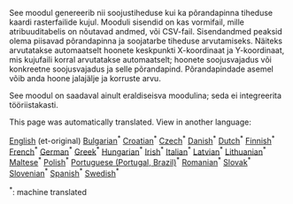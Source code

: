 <p> See moodul genereerib nii soojustiheduse kui ka põrandapinna tiheduse kaardi rasterfailide kujul. Mooduli sisendid on kas vormifail, mille atribuuditabelis on nõutavad andmed, või CSV-fail. Sisendandmed peaksid olema piisavad põrandapinna ja soojatarbe tiheduse arvutamiseks. Näiteks arvutatakse automaatselt hoonete keskpunkti X-koordinaat ja Y-koordinaat, mis kujufaili korral arvutatakse automaatselt; hoonete soojusvajadus või konkreetne soojusvajadus ja selle põrandapind. Põrandapindade asemel võib anda hoone jalajälje ja korruste arvu. </p><p> See moodul on saadaval ainult eraldiseisva moodulina; seda ei integreerita tööriistakasti. </p>

This page was automatically translated. View in another language:

[English](en-CM-Customized-heat-and-floor-area-density-maps) (et-original) [Bulgarian](bg-CM-Customized-heat-and-floor-area-density-maps)<sup>\*</sup> [Croatian](hr-CM-Customized-heat-and-floor-area-density-maps)<sup>\*</sup> [Czech](cs-CM-Customized-heat-and-floor-area-density-maps)<sup>\*</sup> [Danish](da-CM-Customized-heat-and-floor-area-density-maps)<sup>\*</sup> [Dutch](nl-CM-Customized-heat-and-floor-area-density-maps)<sup>\*</sup>  [Finnish](fi-CM-Customized-heat-and-floor-area-density-maps)<sup>\*</sup> [French](fr-CM-Customized-heat-and-floor-area-density-maps)<sup>\*</sup> [German](de-CM-Customized-heat-and-floor-area-density-maps)<sup>\*</sup> [Greek](el-CM-Customized-heat-and-floor-area-density-maps)<sup>\*</sup> [Hungarian](hu-CM-Customized-heat-and-floor-area-density-maps)<sup>\*</sup> [Irish](ga-CM-Customized-heat-and-floor-area-density-maps)<sup>\*</sup> [Italian](it-CM-Customized-heat-and-floor-area-density-maps)<sup>\*</sup> [Latvian](lv-CM-Customized-heat-and-floor-area-density-maps)<sup>\*</sup> [Lithuanian](lt-CM-Customized-heat-and-floor-area-density-maps)<sup>\*</sup> [Maltese](mt-CM-Customized-heat-and-floor-area-density-maps)<sup>\*</sup> [Polish](pl-CM-Customized-heat-and-floor-area-density-maps)<sup>\*</sup> [Portuguese (Portugal, Brazil)](pt-CM-Customized-heat-and-floor-area-density-maps)<sup>\*</sup> [Romanian](ro-CM-Customized-heat-and-floor-area-density-maps)<sup>\*</sup> [Slovak](sk-CM-Customized-heat-and-floor-area-density-maps)<sup>\*</sup> [Slovenian](sl-CM-Customized-heat-and-floor-area-density-maps)<sup>\*</sup> [Spanish](es-CM-Customized-heat-and-floor-area-density-maps)<sup>\*</sup> [Swedish](sv-CM-Customized-heat-and-floor-area-density-maps)<sup>\*</sup> 

<sup>\*</sup>: machine translated

